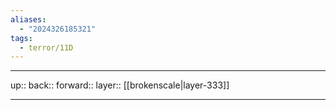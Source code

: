 ```yaml
---
aliases:
  - "2024326185321"
tags:
  - terror/11D
---
```




***

up:: 
back:: 
forward:: 
layer:: [[brokenscale|layer-333]]

***
